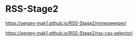 # RSS-Stage2

https://sergey-mak1.github.io/RSS-Stage2/minesweeper/

https://sergey-mak1.github.io/RSS-Stage2/rss-css-selector/


